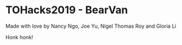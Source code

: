 # TOHacks2019 - BearVan
Made with love by Nancy Ngo, Joe Yu, Nigel Thomas Roy and Gloria Li

Honk honk!
